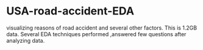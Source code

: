 # USA-road-accident-EDA
visualizing reasons of road accident and several other factors.
This is 1.2GB data.
Several EDA techniques performed ,answered few questions after analyzing data.
